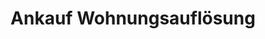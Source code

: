 ---
title: "Ankauf Wohnungsauflösung"
url: /berlin/ankauf-wohnungsaufloesung/
shop: Antiquitäten
---